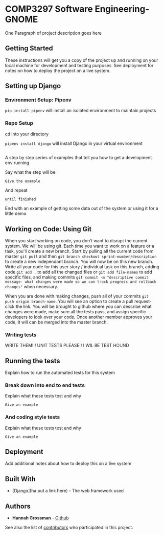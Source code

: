 # COMP3297 Software Engineering- GNOME

One Paragraph of project description goes here

## Getting Started

These instructions will get you a copy of the project up and running on your local machine for development and testing purposes. See deployment for notes on how to deploy the project on a live system.


## Setting up Django

### Environment Setup: Pipenv

`pip install pipenv` will install an isolated environment to maintain projects

### Repo Setup

cd into your directory

`pipenv install django` will install Django in your virtual environment

## 

A step by step series of examples that tell you how to get a development env running

Say what the step will be

```
Give the example
```

And repeat

```
until finished
```

End with an example of getting some data out of the system or using it for a little demo

## Working on Code: Using Git

When you start working on code, you don't want to disrupt the current system. We will be using git. 
Each time you want to work on a feature or a task, you'll create a new branch. 
Start by pulling all the current code from master `git pull` and then `git branch checkout sprint-number/description` to 
create a new independant branch. You will now be on this new branch. Write all your code for this user story / individual
task on this branch, adding code `git add .` to add all the changed files or `git add file-names` to add specific files,
and making commits `git commit -m "descriptive commit message- what changes were made so we can track progress and rollback 
changes"` when necessary.

When you are done with making changes, push all of your commits `git push origin branch-name`. You will see an option to 
create a pull request- click the link. You will be brought to github where you can describe what changes were made, make sure
all the tests pass, and assign specific developers to look over your code. Once another member approves your code, it will can
be merged into the master branch. 

### Writing tests
WRITE THEM!!! UNIT TESTS PLEASE!! I WIL BE TEST HOUND

## Running the tests

Explain how to run the automated tests for this system

### Break down into end to end tests

Explain what these tests test and why

```
Give an example
```

### And coding style tests

Explain what these tests test and why

```
Give an example
```

## Deployment

Add additional notes about how to deploy this on a live system

## Built With

* [Django](ha put a link here) - The web framework used

## Authors

* **Hannah Grossman** - [Github](https://github.com/hannahg141)

See also the list of [contributors](https://github.com/your/project/contributors) who participated in this project.


